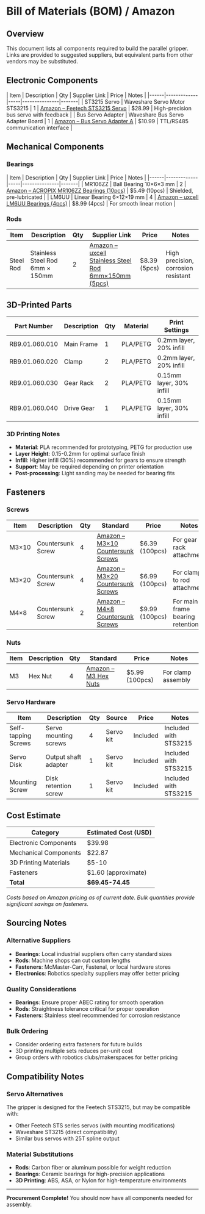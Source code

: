 # Bill of Materials (BOM) / Amazon

## Overview

This document lists all components required to build the parallel gripper. Links are provided to suggested suppliers, but equivalent parts from other vendors may be substituted.

## Electronic Components

| Item | Description | Qty | Supplier Link | Price |  Notes |
|------|-------------|-----|---------------|-------|
| ST3215 Servo | Waveshare Servo Motor STS3215 | 1 | [Amazon – Feetech STS3215 Servo](https://www.amazon.com/Precision-Programmable-Magnetic-Switchable-XYGStudy/dp/B0B95TFJ4H) | $28.99 | High-precision bus servo with feedback |
| Bus Servo Adapter | Waveshare Bus Servo Adapter Board | 1 | [Amazon – Bus Servo Adapter A](https://www.amazon.com/Waveshare-Integrates-Control-Applicable-Integrate/dp/B0CJ6TP3TP) | $10.99 | TTL/RS485 communication interface |

## Mechanical Components

### Bearings

| Item | Description | Qty | Supplier Link | Price | Notes |
|------|-------------|-----|---------------|-------|
| MR106ZZ | Ball Bearing 10×6×3 mm | 2 | [Amazon – ACROPIX MR106ZZ Bearings (10pcs)](https://www.amazon.com/ACROPIX-Bearings-Shielded-Pre-Lubricated-Deep-6x10x3mm/dp/B0C4PGLSCY) | $5.49 (10pcs) | Shielded, pre-lubricated |
| LM6UU | Linear Bearing 6×12×19 mm | 4 | [Amazon – uxcell LM6UU Bearings (4pcs)](https://www.amazon.com/uxcell-LM6UU-Linear-Bearings-Length/dp/B07H95CWTX) | $8.99 (4pcs) | For smooth linear motion |

### Rods

| Item | Description | Qty | Supplier Link | Price | Notes |
|------|-------------|-----|---------------|-------|-------|
| Steel Rod | Stainless Steel Rod 6mm × 150mm | 2 | [Amazon – uxcell Stainless Steel Rod 6mm×150mm (5pcs)](https://www.amazon.com/uxcell-150mm-Stainless-Steel-Solid/dp/B082ZP51W8) | $8.39 (5pcs) | High precision, corrosion resistant |

## 3D-Printed Parts

| Part Number | Description | Qty | Material | Print Settings |
|-------------|-------------|-----|----------|----------------|
| RB9.01.060.010 | Main Frame | 1 | PLA/PETG | 0.2mm layer, 20% infill |
| RB9.01.060.020 | Clamp | 2 | PLA/PETG | 0.2mm layer, 20% infill |
| RB9.01.060.030 | Gear Rack | 2 | PLA/PETG | 0.15mm layer, 30% infill |
| RB9.01.060.040 | Drive Gear | 1 | PLA/PETG | 0.15mm layer, 30% infill |

### 3D Printing Notes
- **Material**: PLA recommended for prototyping, PETG for production use
- **Layer Height**: 0.15-0.2mm for optimal surface finish
- **Infill**: Higher infill (30%) recommended for gears to ensure strength
- **Support**: May be required depending on printer orientation
- **Post-processing**: Light sanding may be needed for bearing fits

## Fasteners

### Screws

| Item | Description | Qty | Standard | Price | Notes |
|------|-------------|-----|----------|-------|-------|
| M3×10 | Countersunk Screw | 4 | [Amazon – M3×10 Countersunk Screws](https://www.amazon.com/dp/B07JW9XF4Z) | $6.39 (100pcs) | For gear rack attachment |
| M3×20 | Countersunk Screw | 4 | [Amazon – M3×20 Countersunk Screws](https://www.amazon.com/dp/B0C6Z6DJ7V) | $6.99 (100pcs) | For clamp to rod attachment |
| M4×8 | Countersunk Screw | 2 | [Amazon – M4×8 Countersunk Screws](https://www.amazon.com/dp/B07JHD5YMV) | $9.99 (100pcs) | For main frame bearing retention |

### Nuts

| Item | Description | Qty | Standard | Price | Notes |
|------|-------------|-----|----------|-------|-------|
| M3 | Hex Nut | 4 | [Amazon – M3 Hex Nuts](https://www.amazon.com/dp/B07T7NCS7D) | $5.99 (100pcs) | For clamp assembly |

### Servo Hardware

| Item | Description | Qty | Source | Price | Notes |
|------|-------------|-----|--------|-------|-------|
| Self-tapping Screws | Servo mounting screws | 4 | Servo kit | Included | Included with STS3215 |
| Servo Disk | Output shaft adapter | 1 | Servo kit | Included | Included with STS3215 |
| Mounting Screw | Disk retention screw | 1 | Servo kit | Included | Included with STS3215 |

## Cost Estimate

| Category | Estimated Cost (USD) |
|----------|---------------------|
| Electronic Components | $39.98 |
| Mechanical Components | $22.87 |
| 3D Printing Materials | $5-10 |
| Fasteners | $1.60 (approximate) |
| **Total** | **$69.45-74.45** |

*Costs based on Amazon pricing as of current date. Bulk quantities provide significant savings on fasteners.*

## Sourcing Notes

### Alternative Suppliers
- **Bearings**: Local industrial suppliers often carry standard sizes
- **Rods**: Machine shops can cut custom lengths
- **Fasteners**: McMaster-Carr, Fastenal, or local hardware stores
- **Electronics**: Robotics specialty suppliers may offer better pricing

### Quality Considerations
- **Bearings**: Ensure proper ABEC rating for smooth operation
- **Rods**: Straightness tolerance critical for proper operation
- **Fasteners**: Stainless steel recommended for corrosion resistance

### Bulk Ordering
- Consider ordering extra fasteners for future builds
- 3D printing multiple sets reduces per-unit cost
- Group orders with robotics clubs/makerspaces for better pricing

## Compatibility Notes

### Servo Alternatives
The gripper is designed for the Feetech STS3215, but may be compatible with:
- Other Feetech STS series servos (with mounting modifications)
- Waveshare ST3215 (direct compatibility)
- Similar bus servos with 25T spline output

### Material Substitutions
- **Rods**: Carbon fiber or aluminum possible for weight reduction
- **Bearings**: Ceramic bearings for high-precision applications
- **3D Printing**: ABS, ASA, or Nylon for high-temperature environments

---

**Procurement Complete!** You should now have all components needed for assembly. 